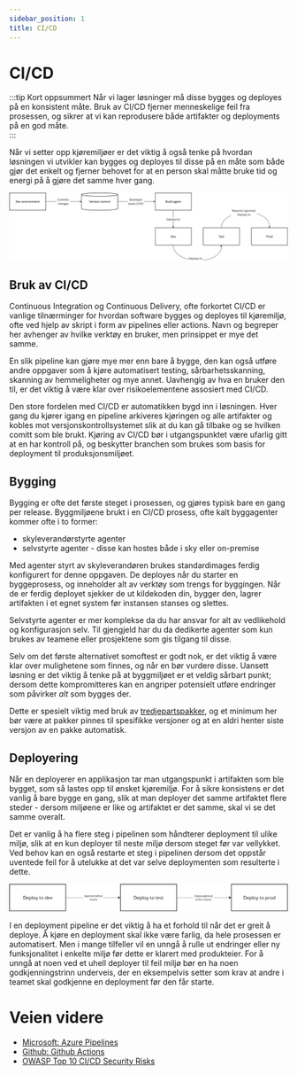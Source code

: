 ```yaml
---
sidebar_position: 1
title: CI/CD
---
```


# CI/CD
:::tip Kort oppsummert
Når vi lager løsninger må disse bygges og deployes på en konsistent måte. Bruk av CI/CD fjerner menneskelige feil fra prosessen, og sikrer at vi kan reprodusere både artifakter og deployments på en god måte.  
:::

Når vi setter opp kjøremiljøer er det viktig å også tenke på hvordan løsningen vi utvikler kan bygges og deployes til disse på en måte som både gjør det enkelt og fjerner behovet for at en person skal måtte bruke tid og energi på å gjøre det samme hver gang. 

![cicd](./cicd.png)

## Bruk av CI/CD
Continuous Integration og Continuous Delivery, ofte forkortet CI/CD er vanlige tilnærminger for hvordan software bygges og deployes til kjøremiljø, ofte ved hjelp av skript i form av pipelines eller actions. Navn og begreper her avhenger av hvilke verktøy en bruker, men prinsippet er mye det samme. 

En slik pipeline kan gjøre mye mer enn bare å bygge, den kan også utføre andre oppgaver som å kjøre automatisert testing, sårbarhetsskanning, skanning av hemmeligheter og mye annet. Uavhengig av hva en bruker den til, er det viktig å være klar over risikoelementene assosiert med CI/CD. 

Den store fordelen med CI/CD er automatikken bygd inn i løsningen. Hver gang du kjører igang en pipeline arkiveres kjøringen og alle artifakter og kobles mot versjonskontrollsystemet slik at du kan gå tilbake og se hvilken comitt som ble brukt. Kjøring av CI/CD bør i utgangspunktet være ufarlig gitt at en har kontroll på, og beskytter branchen som brukes som basis for deployment til produksjonsmiljøet. 

## Bygging 
Bygging er ofte det første steget i prosessen, og gjøres typisk bare en gang per release. Byggmiljøene brukt i en CI/CD prosess, ofte kalt byggagenter kommer ofte i to former: 
* skyleverandørstyrte agenter
* selvstyrte agenter - disse kan hostes både i sky eller on-premise

Med agenter styrt av skyleverandøren brukes standardimages ferdig konfigurert for denne oppgaven. De deployes når du starter en byggeprosess, og inneholder alt av verktøy som trengs for byggingen. Når de er ferdig deployet sjekker de ut kildekoden din, bygger den, lagrer artifakten i et egnet system før instansen stanses og slettes. 

Selvstyrte agenter er mer komplekse da du har ansvar for alt av vedlikehold og konfigurasjon selv. Til gjengjeld har du da dedikerte agenter som kun brukes av teamene eller prosjektene som gis tilgang til disse. 

Selv om det første alternativet somoftest er godt nok, er det viktig å være klar over mulighetene som finnes, og når en bør vurdere disse. Uansett løsning er det viktig å tenke på at byggmiljøet er et veldig sårbart punkt; dersom dette kompromitteres kan en angriper potensielt utføre endringer som påvirker _alt_ som bygges der. 

Dette er spesielt viktig med bruk av [tredjepartspakker](../03_utvikle/05_software_supply_chain.md), og et minimum her bør være at pakker pinnes til spesifikke versjoner og at en aldri henter siste versjon av en pakke automatisk. 

## Deployering
Når en deployerer en applikasjon tar man utgangspunkt i artifakten som ble bygget, som så lastes opp til ønsket kjøremiljø. For å sikre konsistens er det vanlig å bare bygge en gang, slik at man deployer det samme artifaktet flere steder - dersom miljøene er like og artifaktet er det samme, skal vi se det samme overalt. 

Det er vanlig å ha flere steg i pipelinen som håndterer deployment til ulike miljø, slik at en kun deployer til neste miljø dersom steget før var vellykket. Ved behov kan en også restarte et steg i pipelinen dersom det oppstår uventede feil for å utelukke at det var selve deploymenten som resulterte i dette. 

![deployment](./deploy.png)

I en deployment pipeline er det viktig å ha et forhold til når det er greit å deploye. Å kjøre en deployment skal ikke være farlig, da hele prosessen er automatisert. Men i mange tilfeller vil en unngå å rulle ut endringer eller ny funksjonalitet i enkelte miljø før dette er klarert med produkteier. For å unngå at noen ved et uhell deployer til feil miljø bør en ha noen godkjenningstrinn underveis, der en eksempelvis setter som krav at andre i teamet skal godkjenne en deployment før den får starte. 

# Veien videre
* [Microsoft: Azure Pipelines](https://learn.microsoft.com/en-us/azure/devops/pipelines/get-started/pipelines-get-started?view=azure-devops)
* [Github: Github Actions](https://docs.github.com/en/actions)
* [OWASP Top 10 CI/CD Security Risks](https://owasp.org/www-project-top-10-ci-cd-security-risks/)